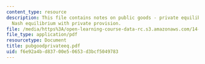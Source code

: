 ```yaml
---
content_type: resource
description: This file contains notes on public goods - private equilibrium regarding
  Nash equilibrium with private provision.
file: /media/https%3A/open-learning-course-data-rc.s3.amazonaws.com/14-472-public-economics-ii-spring-2004/f6e92a4bd83700e50653d3bcf5049783_pubgoodprivateeq.pdf
file_type: application/pdf
resourcetype: Document
title: pubgoodprivateeq.pdf
uid: f6e92a4b-d837-00e5-0653-d3bcf5049783
---
```

